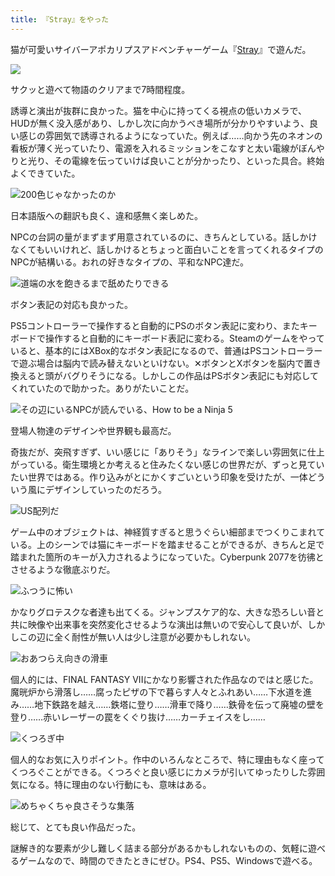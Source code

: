 ```yaml
---
title: 『Stray』をやった
---
```

猫が可愛いサイバーアポカリプスアドベンチャーゲーム『[Stray](https://store.steampowered.com/app/1332010/Stray/?l=japanese)』で遊んだ。

![](https://lh6.googleusercontent.com/EIGVFtpYc1XYUfC2q_knidHhXML6wLmOImqfHltCjv7OgsgW6HcukxeZ3236cjZR-pn8zsenZ0NQB6ArxYMTUshHuU2FwYNs2-tY9mF85sQhBgTMTbPULNNnRlpuzX4rHLFw7G4IxFZwignZ4wX1UPPRxiqFn88xDL8a_ALhK75jKI3CLE2KGXvqT6-Bqg)

サクッと遊べて物語のクリアまで7時間程度。

誘導と演出が抜群に良かった。猫を中心に持ってくる視点の低いカメラで、HUDが無く没入感があり、しかし次に向かうべき場所が分かりやすいよう、良い感じの雰囲気で誘導されるようになっていた。例えば……向かう先のネオンの看板が薄く光っていたり、電源を入れるミッションをこなすと太い電線がぼんやりと光り、その電線を伝っていけば良いことが分かったり、といった具合。終始よくできていた。

![](https://lh4.googleusercontent.com/qGxghWUaHg09rRm-QAEIC4RUIOuiQsZlIkDiJQYdEWYY0EZioneREvjimfyxWKdT_JEI34iZT-FUN-KgS3VciTtDV53tKjsmGcEUACEMoc-QEGjEUG8VmCbPkfes7o3nOgtbJPyom-p3nhMUzmwJ3Y7aGgI0E0nqiATz9RTRTmVpGg9A0MmGerOjHU1SVw "200色じゃなかったのか")

日本語版への翻訳も良く、違和感無く楽しめた。

NPCの台詞の量がまずまず用意されているのに、きちんとしている。話しかけなくてもいいけれど、話しかけるとちょっと面白いことを言ってくれるタイプのNPCが結構いる。おれの好きなタイプの、平和なNPC達だ。

![](https://lh3.googleusercontent.com/IplipXubznQUwMWixrt0U0Y9KyjuWMnYAwy5KaaM2aZtPDRX_uLDX3RlSEUHvlyAmAZFweQ9tPTWzYp-4SNMu518FqxusDjVa3MNzC7ylf4uCw6wP2o36osQZxGf1sih6-rUnPQAz2EvoSk7Hcj4dyRSs8SXQZUz4hw5VP8aIRKdckK4D3ERjSu9kEv1Cw "道端の水を飽きるまで舐めたりできる")

ボタン表記の対応も良かった。

PS5コントローラーで操作すると自動的にPSのボタン表記に変わり、またキーボードで操作すると自動的にキーボード表記に変わる。Steamのゲームをやっていると、基本的にはXBox的なボタン表記になるので、普通はPSコントローラーで遊ぶ場合は脳内で読み替えないといけない。✕ボタンとXボタンを脳内で置き換えると頭がバグりそうになる。しかしこの作品はPSボタン表記にも対応してくれていたので助かった。ありがたいことだ。

![](https://lh6.googleusercontent.com/TL99f78Gqx6hC8NpaXu6zrWp9XK3jBPbfCeOXsZpQilL0sAq-avJ0hEk61oE2yYuo3JHV_Qb4ICoGTEdWAI2lL3BiiJm3s9WBK_WnT4ALcEkIuSNXRlN5vh0-wSiDKLYI_p6dUahQMI8rrsuXlKfnp_VZrDaEauQ4D91j5XYWbn91yPjBkTrpsvGGvtYbw "その辺にいるNPCが読んでいる、How to be a Ninja 5")

登場人物達のデザインや世界観も最高だ。

奇抜だが、突飛すぎず、いい感じに「ありそう」なラインで楽しい雰囲気に仕上がっている。衛生環境とか考えると住みたくない感じの世界だが、ずっと見ていたい世界ではある。作り込みがとにかくすごいという印象を受けたが、一体どういう風にデザインしていったのだろう。

![](https://lh5.googleusercontent.com/fX_j4zmugG3PuDlRllQsQIaPkKwu2eHDGgtzFkl6KWgZLqWFlW3ju7x1vd7AAGMiz9Y_9W74P08_oscTztt7Rhmyr9t4CdnMZpHCxLk2pAjImChyDr60fcltrbRzASyuQIJra4QMyQ7mouoF2L33DR693qOPqQz72x959tVWInukOymbd7qHiTh_Yjjj7w "US配列だ")

ゲーム中のオブジェクトは、神経質すぎると思うぐらい細部までつくりこまれている。上のシーンでは猫にキーボードを踏ませることができるが、きちんと足で踏まれた箇所のキーが入力されるようになっていた。Cyberpunk 2077を彷彿とさせるような徹底ぶりだ。

![](https://lh4.googleusercontent.com/9EJ798zDUp2sXyZy4I3x4h1ZK2SASAIkEGjF5Ogb5ZsED2PkyXt-AjWZBzpyqE18pjfyVhznBG1gZC-jpjRx4iL81N6xZuUEAE6jknYL9WsOMdwprjI1SiQR4uLdSY1dbdapGW7hyL9E-O2v6bInl0fXCMGT0Ei51W-uwJfRnZ89L3rcS07E2OZtCxLBvA "ふつうに怖い")

かなりグロテスクな者達も出てくる。ジャンプスケア的な、大きな恐ろしい音と共に映像や出来事を突然変化させるような演出は無いので安心して良いが、しかしこの辺に全く耐性が無い人は少し注意が必要かもしれない。

![](https://lh6.googleusercontent.com/ghgbwhwx2kyT0czlQb_b1lAgps9-QbjSXnxifMmpIl-KbceuD-2W3ji69TMFN7xP7XIatVLKfNzgwDWENTH9o_DnjcnkaPwl_fvFv-m45JCu-n38Lrdwc8P7Nve5D5iYEuH84JQl-zsdsgqazGSnM9FEkHBMCcjhYOTZjO8QxxvC3BsMS-oNA-bSPE6Bew "おあつらえ向きの滑車")

個人的には、FINAL FANTASY VIIにかなり影響された作品なのではと感じた。魔晄炉から滑落し……腐ったピザの下で暮らす人々とふれあい……下水道を進み……地下鉄路を越え……鉄塔に登り……滑車で降り……鉄骨を伝って廃墟の壁を登り……赤いレーザーの罠をくぐり抜け……カーチェイスをし……

![](https://lh4.googleusercontent.com/QzkS2bwPip7oBq37Lx1FZ6CPZOSQaMYy54WJcfs210gz3kg1JTC5Cscsrmux8K7ZSTN-ylg2DRt1PloHHyXgV5sZl5HBGW1hmLocpNRInnOMjlz7Qx_KN6bdBo8m2YD1BltPFvUJPdHbvp70l-OLBDbI_RHj8RrG2DB2NnYza4FDf3M4gAh_v__rsSD8SA "くつろぎ中")

個人的なお気に入りポイント。作中のいろんなところで、特に理由もなく座ってくつろぐことができる。くつろぐと良い感じにカメラが引いてゆったりした雰囲気になる。特に理由のない行動にも、意味はある。

![](https://lh6.googleusercontent.com/d-QYfDniWU8fTvoe_CJzByoPCGyHRgIrgNW55x4fD3vIp_i8vYDcUM0caRpQXTjnM-FH2WTVZECScHoy6ekBrB08yl8wje_2Iitd_EF9i3fRclsZmR-hvja36WdbiafHNyYLP4gvywHAu0pstIoCRp4PfACAzG0dLFLdFruKTWz1_J75MNBoSlDy43qLiQ "めちゃくちゃ良さそうな集落")

総じて、とても良い作品だった。

謎解き的な要素が少し難しく詰まる部分があるかもしれないものの、気軽に遊べるゲームなので、時間のできたときにぜひ。PS4、PS5、Windowsで遊べる。
